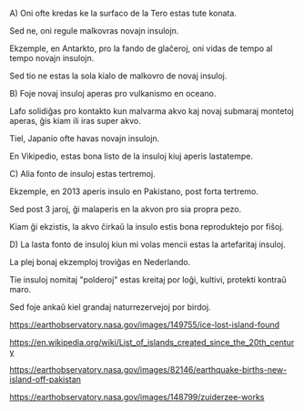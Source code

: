 A) Oni ofte kredas ke la surfaco de la Tero estas tute konata.

Sed ne, oni regule malkovras novajn insulojn.

Ekzemple, en Antarkto, pro la fando de glaĉeroj, oni vidas de tempo al tempo novajn insulojn.

Sed tio ne estas la sola kialo de malkovro de novaj insuloj.

B) Foje novaj insuloj aperas pro vulkanismo en oceano.

Lafo solidiĝas pro kontakto kun malvarma akvo kaj novaj submaraj montetoj aperas, ĝis kiam ili iras super akvo.

Tiel, Japanio ofte havas novajn insulojn.

En Vikipedio, estas bona listo de la insuloj kiuj aperis lastatempe.

C) Alia fonto de insuloj estas tertremoj.

Ekzemple, en 2013 aperis insulo en Pakistano, post forta tertremo.

Sed post 3 jaroj, ĝi malaperis en la akvon pro sia propra pezo.

Kiam ĝi ekzistis, la akvo ĉirkaŭ la insulo estis bona reproduktejo por fiŝoj.

D) La lasta fonto de insuloj kiun mi volas mencii estas la artefaritaj insuloj.

La plej bonaj ekzemploj troviĝas en Nederlando.

Tie insuloj nomitaj "polderoj" estas kreitaj por loĝi, kultivi, protekti kontraŭ maro.

Sed foje ankaŭ kiel grandaj naturrezervejoj por birdoj.

https://earthobservatory.nasa.gov/images/149755/ice-lost-island-found

https://en.wikipedia.org/wiki/List_of_islands_created_since_the_20th_century

https://earthobservatory.nasa.gov/images/82146/earthquake-births-new-island-off-pakistan

https://earthobservatory.nasa.gov/images/148799/zuiderzee-works
